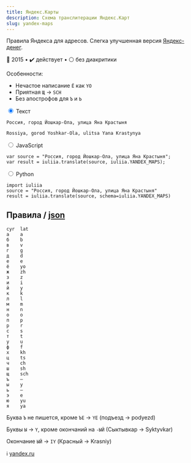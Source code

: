 ```yaml
---
title: Яндекс.Карты
description: Схема транслитерации Яндекс.Карт
slug: yandex-maps
---
```


Правила Яндекса для адресов. Слегка улучшенная версия [Яндекс-денег](/yandex-money).

📅 2015 • ✔️ действует • ⚪ без диакритики

Особенности:

-   Нечастое написание `Ё` как `YO`
-   Приятная `Щ` → `SCH`
-   Без апострофов для `Ъ` и `Ь`

<div class="tabs">
<input name="tabs" type="radio" id="text" checked="checked" class="input"/>
<label for="text" class="label"><span>Текст</span></label>
<div class="panel pre-group">
<pre data-ref="source" contenteditable="true" class="editable"><code>Россия, город Йошкар-Ола, улица Яна Крастыня</code></pre>
<pre data-ref="target" data-schema="yandex_maps"><code>Rossiya, gorod Yoshkar-Ola, ulitsa Yana Krastynya</code></pre>
</div>

<input name="tabs" type="radio" id="js" class="input"/>
<label for="js" class="label"><span>JavaScript</span></label>
<pre class="panel"><code>var source = "Россия, город Йошкар-Ола, улица Яна Крастыня";
var result = iuliia.translate(source, iuliia.YANDEX_MAPS);</code></pre>

<input name="tabs" type="radio" id="python" class="input"/>
<label for="python" class="label"><span>Python</span></label>
<pre class="panel"><code>import iuliia
source = "Россия, город Йошкар-Ола, улица Яна Крастыня"
result = iuliia.translate(source, schema=iuliia.YANDEX_MAPS)</code></pre>
</div>

## Правила / [json](https://github.com/nalgeon/iuliia/blob/master/yandex_maps.json)

```
cyr  lat
а    a
б    b
в    v
г    g
д    d
е    e
ё    yo
ж    zh
з    z
и    i
й    y
к    k
л    l
м    m
н    n
о    o
п    p
р    r
с    s
т    t
у    u
ф    f
х    kh
ц    ts
ч    ch
ш    sh
щ    sch
ъ    —
ы    y
ь    —
э    e
ю    yu
я    ya
```

Буква `Ъ` не пишется, кроме `ЪЕ` → `YE` (подъезд → podyezd)

Буквы `Ы` → `Y`, кроме окончаний на `-ЫЙ` (Сыктывкар → Syktyvkar)

Окончание `ЫЙ` → `IY` (Красный → Krasniy)

ℹ️ [yandex.ru](https://yandex.ru/support/nmaps/app_transliteration.html)
